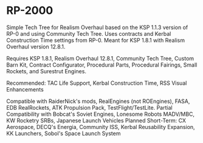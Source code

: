# RP-2000
Simple Tech Tree for Realism Overhaul based on the KSP 1.1.3 version of RP-0 and using Community Tech Tree. Uses contracts and Kerbal Construction Time settings from RP-0. Meant for KSP 1.8.1 with Realism Overhaul version 12.8.1.

Requires KSP 1.8.1, Realism Overhaul 12.8.1, Community Tech Tree, Custom Barn Kit, Contract Configurator, Procedural Parts, Procedural Fairings, Small Rockets, and Surestrut Engines.

Recommended: TAC Life Support, Kerbal Construction Time, RSS Visual Enhancements

Compatible with RaiderNick's mods, RealEngines (not ROEngines), FASA, EDB RealRockets, ATK Propulsion Pack, TestFlight/TestLite.
Partial Compatibility with Bobcat's Soviet Engines, Lonesome Robots MADV/MBC, KW Rocketry SRBs, Japanese Launch Vehicles
Planned Short-Term: CX Aerospace, DECQ's Energia, Community ISS, Kerbal Reusability Expansion, KK Launchers, Sobol's Space Launch System


